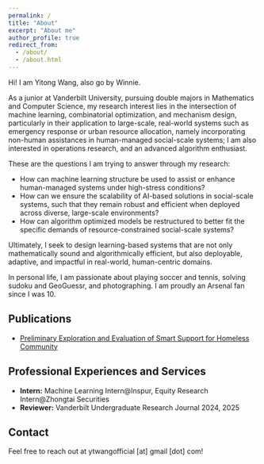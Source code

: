 ```yaml
---
permalink: /
title: "About"
excerpt: "About me"
author_profile: true
redirect_from: 
  - /about/
  - /about.html
---
```

Hi! I am Yitong Wang, also go by Winnie. 

As a junior at Vanderbilt University, pursuing double majors in Mathematics and Computer Science, my research interest lies in the intersection of machine learning, combinatorial optimization, and mechanism design, particularly in their application to large-scale, real-world systems such as emergency response or urban resource allocation, namely incorporating non-human assistances in human-managed social-scale systems; I am also interested in operations research, and an advanced algorithm enthusiast.

These are the questions I am trying to answer through my research: 
* How can machine learning structure be used to assist or enhance human-managed systems under high-stress conditions?
* How can we ensure the scalability of AI-based solutions in social-scale systems, such that they remain robust and efficient when deployed across diverse, large-scale environments?
* How can algorithm optimized models be restructured to better fit the specific demands of resource-constrained social-scale systems?

Ultimately, I seek to design learning-based systems that are not only mathematically sound and algorithmically efficient, but also deployable, adaptive, and impactful in real-world, human-centric domains.

In personal life, I am passionate about playing soccer and tennis, solving sudoku and GeoGuessr, and photographing. I am proudly an Arsenal fan since I was 10.


Publications
------
* [Preliminary Exploration and Evaluation of Smart Support for Homeless Community](https://ieeexplore.ieee.org/abstract/document/10185514) 



Professional Experiences and Services
------
* **Intern:** Machine Learning Intern@Inspur, Equity Research Intern@Zhongtai Securities
* **Reviewer:** Vanderbilt Undergraduate Research Journal 2024, 2025

Contact
------
Feel free to reach out at ytwangofficial [at] gmail [dot] com!
